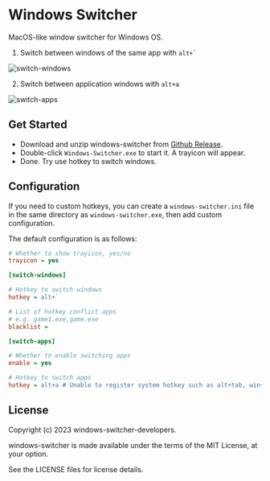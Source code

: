 # Windows Switcher

MacOS-like window switcher for Windows OS.

1. Switch between windows of the same app with ``` alt+` ```

![switch-windows](https://user-images.githubusercontent.com/4012553/221805510-ee6a4f2e-e527-4f63-b4a0-080a447d176d.gif)

2. Switch between application windows with `alt+a`

![switch-apps](https://user-images.githubusercontent.com/4012553/221538853-b4793205-23a6-4a27-9f3c-4ff519cd6650.gif)

## Get Started

- Download and unzip windows-switcher from [Github Release](https://github.com/sigoden/windows-switcher/releases).
- Double-click `Windows-Switcher.exe` to start it. A trayicon will appear.
- Done. Try use hotkey to switch windows.

## Configuration

If you need to custom hotkeys, you can create a `windows-switcher.ini` file in the same directory as `windows-switcher.exe`, then add custom configuration.

The default configuration is as follows:

```ini
# Whether to show trayicon, yes/no
trayicon = yes 

[switch-windows]

# Hotkey to switch windows
hotkey = alt+`

# List of hotkey conflict apps
# e.g. game1.exe,game.exe
blacklist =

[switch-apps]

# Whether to enable switching apps
enable = yes

# Hotkey to switch apps
hotkey = alt+a # Unable to register system hotkey such as alt+tab, win+tab
```

## License

Copyright (c) 2023 windows-switcher-developers.

windows-switcher is made available under the terms of the MIT License, at your option.

See the LICENSE files for license details.